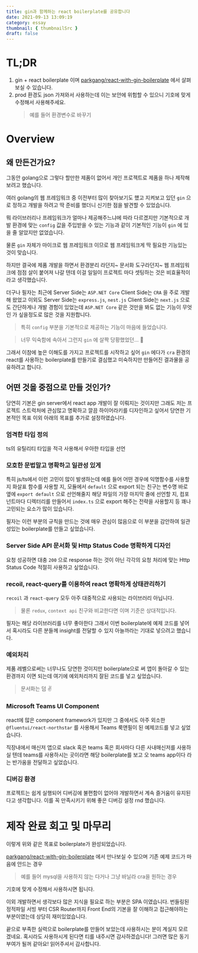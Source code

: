 ```yaml
---
title: gin과 함께하는 react boilerplate를 공유합니다
date: 2021-09-13 13:09:19
category: essay
thumbnail: { thumbnailSrc }
draft: false
---
```


# TL;DR

1. gin + react boilerplate 이며 [parkgang/react-with-gin-boilerplate](https://github.com/parkgang/react-with-gin-boilerplate) 에서 살펴보실 수 있습니다.
1. prod 환경도 json 가져와서 사용하는데 이는 보안에 위험할 수 있으니 기호에 맞게 수정해서 사용해주세요.
   > 예를 들어 환경변수로 바꾸기

# Overview

## 왜 만든건가요?

그동안 golang으로 그렇다 할만한 제품이 없어서 개인 프로젝트로 제품을 하나 제작해보려고 했습니다.

여러 golang의 웹 프레임워크 중 이전부터 많이 찾아보기도 헀고 지켜보고 있던 `gin` 으로 정하고 개발을 하려고 딱 준비를 했더니 신기한 점을 발견할 수 있었습니다.

뭐 라이브러리나 프레임워크가 얼마나 제공해주느냐에 따라 다르겠지만 기본적으로 개발 환경에 맞는 `config` 값을 주입받을 수 있는 기능과 같이 기본적인 기능이 `gin` 에 있을 줄 알았지만 없었습니다.

물론 `gin` 자체가 마이크로 웹 프레임워크 이므로 웹 프레임워크게 딱 필요한 기능있는 것이 맞습니다.

하지만 결국에 제품 개발을 하면서 환경분리 라던지~ 문서화 도구라던지~ 웹 프레임워크에 점점 살이 붙어져 나갈 텐데 이걸 일일이 프로젝트 마다 셋팅하는 것은 비효율적이라고 생각했습니다.

더구나 필자는 최근에 Server Side는 `ASP.NET Core` Client Side는 `CRA` 을 주로 개발해 왔었고 이외도 Server Side는 `express.js`, `nest.js` Client Side는 `next.js` 으로도 간단하게나 개발 경험이 있었는데 `ASP.NET Core` 같은 것만을 봐도 없는 기능이 무엇인 가 싶을정도로 많은 것을 지원합니다.

> 특히 `config` 부분을 기본적으로 제공하는 기능이 마음에 들었습니다.

> 너무 익숙함에 속아서 그런지 `gin` 에 살짝 당황했었던... 🥲

그래서 이참에 높은 이해도를 가지고 프로젝트를 시작하고 싶어 `gin` 에다가 `cra` 환경의 react를 사용하는 boilerplate를 만들기로 결심했고 미숙하지만 만들어진 결과물을 공유하려고 합니다.

## 어떤 것을 중점으로 만들 것인가?

당연히 기본은 gin server에서 react app 개발이 잘 이뤄지는 것이지만 그래도 저는 프로젝트 스트럭처에 관심많고 명확하고 깔끔 하이어라키를 디자인하고 싶어서 당연한 기본적인 목표 이외 아래의 목표를 추가로 설정하였습니다.

### 엄격한 타입 정의

ts의 유틸리티 타입을 적극 사용해서 우아한 타입을 선언

### 모호한 문법말고 명확하고 일관성 있게

특히 js/ts에서 이런 고민이 많이 발생하는데 예를 들어 어떤 경우에 익명함수를 사용할지 화살표 함수를 사용할 지, 모듈에서 `default` 으로 export 되는 친구는 변수명 바로 옆에 `export default` 으로 선언해줄지 해당 파일의 가장 마지막 줄에 선언할 지, 컴포넌트마다 디렉터리를 만들어서 `index.ts` 으로 export 해주는 전략을 사용할지 등 꽤나 고민되는 요소가 많이 있습니다.

필자는 이런 부분의 규칙을 만드는 것에 매우 관심이 많음으로 이 부분을 감안하여 일관성있는 boilerplate를 만들고 싶었습니다.

### Server Side API 문서화 및 Http Status Code 명확하게 디자인

요청 성공하면 대충 `200` 으로 response 하는 것이 아닌 각각의 요청 처리에 맞는 Http Status Code 적절히 사용하고 싶었습니다.

### recoil, react-query를 이용하여 react 명확하게 상태관리하기

`recoil` 과 `react-query` 모두 아주 대중적으로 사용되는 라이브러리 아닙니다.

> 물론 `redux`, `context api` 친구와 비교한다면 이며 기준은 상대적입니다.

필자는 해당 라이브러리를 너무 좋아한다 그래서 이번 boilerplate에 예제 코드를 넣어서 혹시라도 다른 분들께 insight를 전달할 수 있지 아늘까라는 기대로 넣으려고 했습니다.

### 예외처리

제품 레벨으로써는 너무나도 당연한 것이지만 boilerplate으로 써 앱이 돌아갈 수 있는 환경까지 이면 되는데 여기에 예외처리까지 잘된 코드를 넣고 싶었습니다.

> 문서화는 덤 ✌️

### Microsoft Teams UI Component

react에 많은 component framework가 있지만 그 중에서도 아주 외소한 `@fluentui/react-northstar` 를 사용해서 Teams 룩앤필이 된 예제코드를 넣고 싶었습니다.

직장내에서 매신저 앱으로 slack 혹은 teams 혹은 회사마다 다른 사내매신저를 사용하실 텐데 teams를 사용하시는 곳이라면 해당 boilerplate를 보고 오 teams app이다 라는 반가움을 전달하고 싶었습니다.

### 디버깅 환경

프로젝트는 쉽게 실행되어 디버깅에 불편함이 없어야 개발하면서 계속 즐거움이 유지된다고 생각합니다. 이를 꼭 만족시키기 위해 좋은 디버깅 설정 rnd 했습니다.

# 제작 완료 회고 및 마무리

이렇게 위와 같은 목표로 boilerplate가 완성되었습니다.

[parkgang/react-with-gin-boilerplate](https://github.com/parkgang/react-with-gin-boilerplate) 에서 만나보실 수 있으며 기존 예제 코드가 마음에 안드는 경우

> 예를 들어 mysql을 사용하지 않는 다거나 그냥 바닐라 cra을 원하는 경우

기호에 맞게 수정해서 사용하시면 됩니다.

이외 개발하면서 생각보다 많은 지식을 필요로 하는 부분은 SPA 이였습니다. 번들링된 정적파일 서빙 부터 CSR Router까지 Front End의 기본을 잘 이해하고 접근해야하는 부분이였는데 상당히 재미있었습니다.

끝으로 부족한 실력으로 boilerplate를 만들어 보았는데 사용하시는 분이 계실지 모르겠네요. 혹시라도 사용하시게 된다면 티를 내주시면 감사하겠습니다! 그러면 많은 동기부여가 될꺼 같아요! 읽어주셔서 감사합니다.

